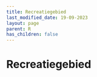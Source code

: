 ```yaml
---
title: Recreatiegebied
last_modified_date: 19-09-2023
layout: page
parent: R
has_children: false
---
```


Recreatiegebied
===============


